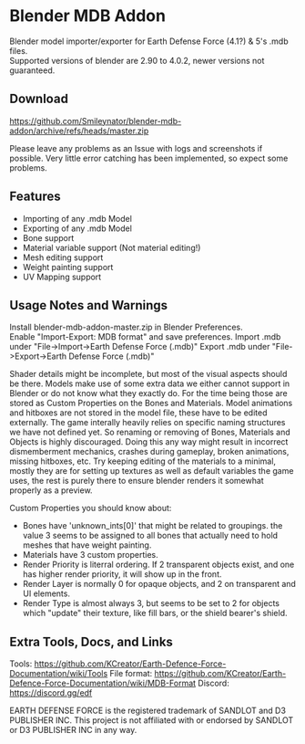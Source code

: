 # Blender MDB Addon
Blender model importer/exporter for Earth Defense Force (4.1?) & 5's .mdb files.  
Supported versions of blender are 2.90 to 4.0.2, newer versions not guaranteed.

## Download
https://github.com/Smileynator/blender-mdb-addon/archive/refs/heads/master.zip

Please leave any problems as an Issue with logs and screenshots if possible.
Very little error catching has been implemented, so expect some problems.

## Features
- Importing of any .mdb Model
- Exporting of any .mdb Model
- Bone support
- Material variable support (Not material editing!)
- Mesh editing support
- Weight painting support
- UV Mapping support

## Usage Notes and Warnings
Install blender-mdb-addon-master.zip in Blender Preferences.  
Enable "Import-Export: MDB format" and save preferences.
Import .mdb under "File->Import->Earth Defense Force (.mdb)"
Export .mdb under "File->Export->Earth Defense Force (.mdb)"

Shader details might be incomplete, but most of the visual aspects should be there.
Models make use of some extra data we either cannot support in Blender or do not know what they exactly do. For the time being those are stored as Custom Properties on the Bones and Materials.
Model animations and hitboxes are not stored in the model file, these have to be edited externally.
The game interally heavily relies on specific naming structures we have not defined yet. So renaming or removing of Bones, Materials and Objects is highly discouraged. Doing this any way might result in incorrect dismemberment mechanics, crashes during gameplay, broken animations, missing hitboxes, etc.
Try keeping editing of the materials to a minimal, mostly they are for setting up textures as well as default variables the game uses, the rest is purely there to ensure blender renders it somewhat properly as a preview.

Custom Properties you should know about:
- Bones have 'unknown_ints[0]' that might be related to groupings. the value 3 seems to be assigned to all bones that actually need to hold meshes that have weight painting.
- Materials have 3 custom properties.
- Render Priority is literral ordering. If 2 transparent objects exist, and one has higher render priority, it will show up in the front.
- Render Layer is normally 0 for opaque objects, and 2 on transparent and UI elements.
- Render Type is almost always 3, but seems to be set to 2 for objects which "update" their texture, like fill bars, or the shield bearer's shield.

## Extra Tools, Docs, and Links
Tools: https://github.com/KCreator/Earth-Defence-Force-Documentation/wiki/Tools
File format: https://github.com/KCreator/Earth-Defence-Force-Documentation/wiki/MDB-Format
Discord: https://discord.gg/edf

EARTH DEFENSE FORCE is the registered trademark of SANDLOT and D3 PUBLISHER INC. This project is not affiliated with or endorsed by SANDLOT or D3 PUBLISHER INC in any way.
